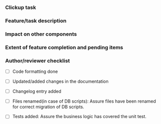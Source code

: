 ### Clickup task 
<!-- Clickup ID eg: COIN-1234-->

### Feature/task description 
<!-- Briefly describe what this MR is about. -->

### Impact on other components
<!-- Briefly describe how this change affects other components(eg: broker) -->

### Extent of feature completion and pending items
<!-- Briefly describe the features/ sub-features have been completed/pending along with their clickup IDs -->

### Author/reviewer checklist
- [ ] Code formatting done
- [ ] Updated/added changes in the documentation
- [ ] Changelog entry added
- [ ] Files renamed(in case of DB scripts): Assure files have been renamed for correct migration of DB scripts.
- [ ] Tests added: Assure the business logic has covered the unit test.




